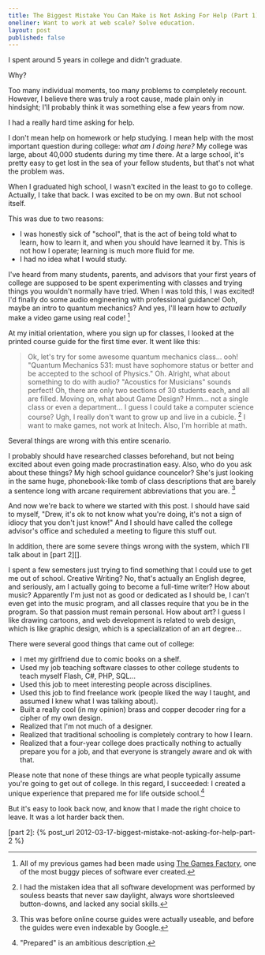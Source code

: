 ```yaml
---
title: The Biggest Mistake You Can Make is Not Asking For Help (Part 1)
oneliner: Want to work at web scale? Solve education.
layout: post
published: false
---
```


I spent around 5 years in college and didn't graduate.

Why?

Too many individual moments, too many problems to completely recount. However, I believe there was truly a root cause, made plain only in hindsight; I'll probably think it was something else a few years from now.

I had a really hard time asking for help. 

I don't mean help on homework or help studying. I mean help with the most important question during college: _what am I doing here?_ My college was large, about 40,000 students during my time there. At a large school, it's pretty easy to get lost in the sea of your fellow students, but that's not what the problem was.

When I graduated high school, I wasn't excited in the least to go to college. Actually, I take that back. I was excited to be on my own. But not school itself.

This was due to two reasons:

- I was honestly sick of "school", that is the act of being told what to learn, how to learn it, and when you should have learned it by. This is not how I operate; learning is much more fluid for me.
- I had no idea what I would study. 

I've heard from many students, parents, and advisors that your first years of college are supposed to be spent experimenting with classes and trying things you wouldn't normally have tried. When I was told this, I was excited! I'd finally do some audio engineering with professional guidance! Ooh, maybe an intro to quantum mechanics? And yes, I'll learn how to _actually_ make a video game using real code! [^1]

At my initial orientation, where you sign up for classes, I looked at the printed course guide for the first time ever. It went like this:

> Ok, let's try for some awesome quantum mechanics class... ooh! "Quantum Mechanics 531: must have sophomore status or better and be accepted to the school of Physics." Oh. Alright, what about something to do with audio? "Acoustics for Musicians" sounds perfect! Oh, there are only two sections of 30 students each, and all are filled. Moving on, what about Game Design? Hmm... not a single class or even a department... I guess I could take a computer science course? Ugh, I really don't want to grow up and live in a cubicle. [^2] I want to make games, not work at Initech. Also, I'm horrible at math.

Several things are wrong with this entire scenario.

I probably should have researched classes beforehand, but not being excited about even going made procrastination easy. Also, who do you ask about these things? My high school guidance councelor? She's just looking in the same huge, phonebook-like tomb of class descriptions that are barely a sentence long with arcane requirement abbreviations that you are. [^3]

And now we're back to where we started with this post. I should have said to myself, "Drew, it's ok to not know what you're doing, it's not a sign of idiocy that you don't just know!" And I should have called the college advisor's office and scheduled a meeting to figure this stuff out.

In addition, there are some severe things wrong with the system, which I'll talk about in [part 2][].

I spent a few semesters just trying to find something that I could use to get me out of school. Creative Writing? No, that's actually an English degree, and seriously, am I actually going to become a full-time writer? How about music? Apparently I'm just not as good or dedicated as I should be, I can't even get into the music program, and all classes require that you be in the program. So that passion must remain personal. How about art? I guess I like drawing cartoons, and web development is related to web design, which is like graphic design, which is a specialization of an art degree...  

There were several good things that came out of college:

* I met my girlfriend due to comic books on a shelf.
* Used my job teaching software classes to other college students to teach myself Flash, C#, PHP, SQL...
* Used this job to meet interesting people across disciplines.
* Used this job to find freelance work (people liked the way I taught, and assumed I knew what I was talking about).
* Built a really cool (in my opinion) brass and copper decoder ring for a cipher of my own design.
* Realized that I'm not much of a designer.
* Realized that traditional schooling is completely contrary to how I learn.
* Realized that a four-year college does practically nothing to actually prepare you for a job, and that everyone is strangely aware and ok with that.

Please note that none of these things are what people typically assume you're going to get out of college. In this regard, I succeeded: I created a unique experience that prepared me for life outside school.[^4]

But it's easy to look back now, and know that I made the right choice to leave. It was a lot harder back then.


[^1]: All of my previous games had been made using [The Games Factory](http://en.wikipedia.org/wiki/Klik), one of the most buggy pieces of software ever created.

[^2]: I had the mistaken idea that all software development was performed by souless beasts that never saw daylight, always wore shortsleeved button-downs, and lacked any social skills.

[^3]: This was before online course guides were actually useable, and before the guides were even indexable by Google.

[^4]: "Prepared" is an ambitious description.

[part 2]: {% post_url 2012-03-17-biggest-mistake-not-asking-for-help-part-2 %}

